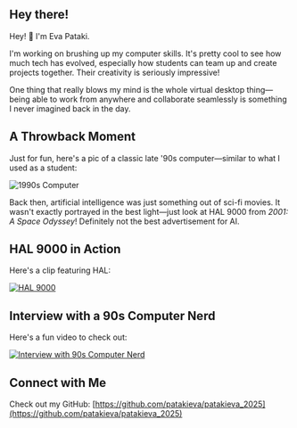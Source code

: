 ## Hey there!

Hey! 👋 I'm Eva Pataki.

I'm working on brushing up my computer skills. It's pretty cool to see how much tech has evolved, especially how students can team up and create projects together. Their creativity is seriously impressive!

One thing that really blows my mind is the whole virtual desktop thing—being able to work from anywhere and collaborate seamlessly is something I never imagined back in the day.

## A Throwback Moment
Just for fun, here's a pic of a classic late '90s computer—similar to what I used as a student:

![1990s Computer](https://tse3.mm.bing.net/th?id=OIP.cyGf5uhbyMD3peZ4H9_RFgHaHa&pid=Api)




Back then, artificial intelligence was just something out of sci-fi movies. It wasn't exactly portrayed in the best light—just look at HAL 9000 from *2001: A Space Odyssey*! Definitely not the best advertisement for AI. 

## HAL 9000 in Action
Here's a clip featuring HAL:

[![HAL 9000](https://img.youtube.com/vi/Wy4EfdnMZ5g/0.jpg)](https://youtu.be/Wy4EfdnMZ5g?si=s1apDfdnxNLLa8RY)

## Interview with a 90s Computer Nerd
Here's a fun video to check out:

[![Interview with 90s Computer Nerd](https://img.youtube.com/vi/KQib7LUCdDI/0.jpg)](https://youtu.be/KQib7LUCdDI?si=l4rjojq39xATAV0h)

## Connect with Me
Check out my GitHub: [https://github.com/patakieva/patakieva_2025](https://github.com/patakieva/patakieva_2025)

